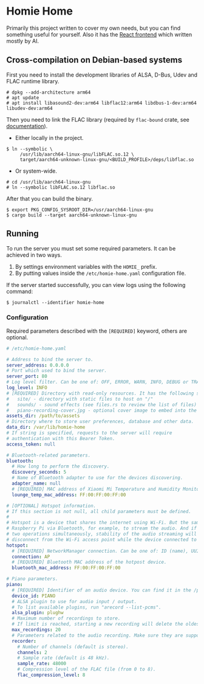 # Homie Home
Primarily this project written to cover my own needs, but you can find something useful for
yourself. Also it has the [React frontend](https://github.com/lem0nez/homie-panel) which
written mostly by AI.

## Cross-compilation on Debian-based systems
First you need to install the development libraries of ALSA, D-Bus, Udev and FLAC runtime
library.

```
# dpkg --add-architecture arm64
# apt update
# apt install libasound2-dev:arm64 libflac12:arm64 libdbus-1-dev:arm64 libudev-dev:arm64
```

Then you need to link the FLAC library (required by `flac-bound` crate,
see [documentation](https://docs.rs/flac-bound/0.3.0/flac_bound/index.html#building-)).
- Either locally in the project.
```
$ ln --symbolic \
     /usr/lib/aarch64-linux-gnu/libFLAC.so.12 \
     target/aarch64-unknown-linux-gnu/<BUILD_PROFILE>/deps/libflac.so
```
- Or system-wide.
```
# cd /usr/lib/aarch64-linux-gnu
# ln --symbolic libFLAC.so.12 libflac.so
```

After that you can build the binary.

```
$ export PKG_CONFIG_SYSROOT_DIR=/usr/aarch64-linux-gnu
$ cargo build --target aarch64-unknown-linux-gnu
```

## Running
To run the server you must set some required parameters. It can be achieved in two ways.
1. By settings environment variables with the `HOMIE_` prefix.
2. By putting values inside the `/etc/homie-home.yaml` configuration file.

If the server started successfully, you can view logs using the following command:

```
$ journalctl --identifier homie-home
```

### Configuration
Required parameters described with the `[REQUIRED]` keyword, others are optional.

```yaml
# /etc/homie-home.yaml

# Address to bind the server to.
server_address: 0.0.0.0
# Port which used to bind the server.
server_port: 80
# Log level filter. Can be one of: OFF, ERROR, WARN, INFO, DEBUG or TRACE.
log_level: INFO
# [REQUIRED] Directory with read-only resources. It has the following structure:
#   site/ - directory with static files to host on "/"
#   sounds/ - sound effects (see files.rs to review the list of files)
#   piano-recording-cover.jpg - optional cover image to embed into the piano recordings
assets_dir: /path/to/assets
# Directory where to store user preferences, database and other data.
data_dir: /var/lib/homie-home
# If string is specified, requests to the server will require
# authentication with this Bearer Token.
access_token: null

# Bluetooth-related parameters.
bluetooth:
  # How long to perform the discovery.
  discovery_seconds: 5
  # Name of Bluetooth adapter to use for the devices discovering.
  adapter_name: null
  # [REQUIRED] MAC address of Xiaomi Mi Temperature and Humidity Monitor 2 (LYWSD03MMC).
  lounge_temp_mac_address: FF:00:FF:00:FF:00

# [OPTIONAL] Hotspot information.
# If this section is not null, all child parameters must be defined.
#
# Hotspot is a device that shares the internet using Wi-Fi. But the same device can connect to
# Raspberry Pi via Bluetooth, for example, to stream the audio. And if the same device will do these
# two operations simultaneously, stability of the audio streaming will be bad. So, we temporary
# disconnect from the Wi-Fi access point while the device connected to us via Bluetooth.
hotspot:
  # [REQUIRED] NetworkManager connection. Can be one of: ID (name), UUID or path.
  connection: AP
  # [REQUIRED] Bluetooth MAC address of the hotpost device.
  bluetooth_mac_address: FF:00:FF:00:FF:00

# Piano parameters.
piano:
  # [REQUIRED] Identifier of an audio device. You can find it in the /proc/asound/cards file.
  device_id: PIANO
  # ALSA plugin to use for audio input / output.
  # To list available plugins, run "arecord --list-pcms".
  alsa_plugin: plughw
  # Maximum number of recordings to store.
  # If limit is reached, starting a new recording will delete the oldest one.
  max_recordings: 20
  # Parameters related to the audio recording. Make sure they are supported by your device.
  recorder:
    # Number of channels (default is stereo).
    channels: 2
    # Sample rate (default is 48 kHz).
    sample_rate: 48000
    # Compression level of the FLAC file (from 0 to 8).
    flac_compression_level: 8
```

